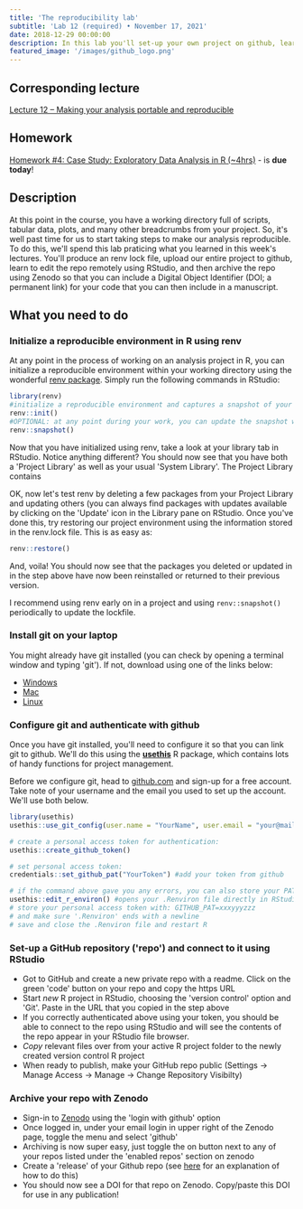 ```yaml
---
title: 'The reproducibility lab'
subtitle: 'Lab 12 (required) • November 17, 2021'
date: 2018-12-29 00:00:00
description: In this lab you'll set-up your own project on github, learn to interact with this project directly from RStudio, and then archive the project for publication using Zenodo.
featured_image: '/images/github_logo.png'
---
```


## Corresponding lecture

[Lecture 12 – Making your analysis portable and reproducible](https://diytranscriptomics.com/project/lecture-12)

## Homework

[Homework #4: Case Study: Exploratory Data Analysis in R (~4hrs)](https://app.datacamp.com/learn/courses/case-study-exploratory-data-analysis-in-r) - is **due today**!

## Description

At this point in the course, you have a working directory full of scripts, tabular data, plots, and many other breadcrumbs from your project.  So, it's well past time for us to start taking steps to make our analysis reproducible.  To do this, we'll spend this lab praticing what you learned in this week's lectures.  You'll produce an renv lock file, upload our entire project to github, learn to edit the repo remotely using RStudio, and then archive the repo using Zenodo so that you can include a Digital Object Identifier (DOI; a permanent link) for your code that you can then include in a manuscript.

## What you need to do

### Initialize a reproducible environment in R using renv

At any point in the process of working on an analysis project in R, you can initialize a reproducible environment within your working directory using the wonderful [renv package](https://rstudio.github.io/renv/articles/renv.html). Simply run the following commands in RStudio:

```r
library(renv)
#initialize a reproducible environment and captures a snapshot of your package environment
renv::init() 
#OPTIONAL: at any point during your work, you can update the snapshot with:
renv::snapshot() 
```

Now that you have initialized using renv, take a look at your library tab in RStudio.  Notice anything different?  You should now see that you have both a 'Project Library' as well as your usual 'System Library'.  The Project Library contains 

OK, now let's test renv by deleting a few packages from your Project Library and updating others (you can always find packages with updates available by clicking on the 'Update' icon in the Library pane on RStudio. Once you've done this, try restoring our project environment using the information stored in the renv.lock file.  This is as easy as:

```r
renv::restore() 
```

And, voila!  You should now see that the packages you deleted or updated in in the step above have now been reinstalled or returned to their previous version.

I recommend using renv early on in a project and using `renv::snapshot()` periodically to update the lockfile. 

### Install git on your laptop

You might already have git installed (you can check by opening a terminal window and typing 'git').  If not, download using one of the links below:

* [Windows](https://git-scm.com/download/win)
* [Mac](https://git-scm.com/download/mac)
* [Linux](https://git-scm.com/download/linux)

### Configure git and authenticate with github

Once you have git installed, you'll need to configure it so that you can link git to github.  We'll do this using the **[usethis](https://usethis.r-lib.org/)** R package, which contains lots of handy functions for project management.  

Before we configure git, head to [github.com](https://github.com/) and sign-up for a free account.  Take note of your username and the email you used to set up the account.  We'll use both below.

```r
library(usethis)
usethis::use_git_config(user.name = "YourName", user.email = "your@mail.com") #add your github username and email 

# create a personal access token for authentication:
usethis::create_github_token() 

# set personal access token:
credentials::set_github_pat("YourToken") #add your token from github

# if the command above gave you any errors, you can also store your PAT manually in '.Renviron':
usethis::edit_r_environ() #opens your .Renviron file directly in RStudio
# store your personal access token with: GITHUB_PAT=xxxyyyzzz
# and make sure '.Renviron' ends with a newline
# save and close the .Renviron file and restart R
```

### Set-up a GitHub repository ('repo') and connect to it using RStudio

* Got to GitHub and create a new private repo with a readme. Click on the green 'code' button on your repo and copy the https URL
* Start *new* R project in RStudio, choosing the 'version control' option and 'Git'.  Paste in the URL that you copied in the step above
* If you correctly authenticated above using your token, you should be able to connect to the repo using RStudio and will see the contents of the repo appear in your RStudio file browser.
* *Copy* relevant files over from your active R project folder to the newly created version control R project
* When ready to publish, make your GitHub repo public (Settings -> Manage Access -> Manage -> Change Repository Visibilty)

### Archive your repo with Zenodo

* Sign-in to [Zenodo](https://zenodo.org/) using the 'login with github' option
* Once logged in, under your email login in upper right of the Zenodo page, toggle the menu and select 'github'
* Archiving is now super easy, just toggle the on button next to any of your repos listed under the 'enabled repos' section on zenodo
* Create a 'release' of your Github repo (see [here](https://docs.github.com/en/repositories/releasing-projects-on-github/managing-releases-in-a-repository) for an explanation of how to do this)
* You should now see a DOI for that repo on Zenodo.  Copy/paste this DOI for use in any publication!


